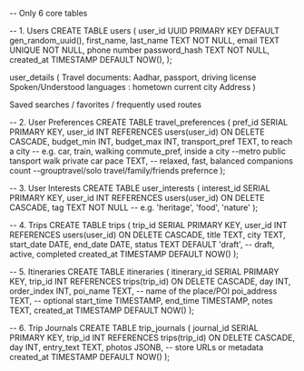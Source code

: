 -- Only 6 core tables

-- 1. Users
CREATE TABLE users (
  user_id UUID PRIMARY KEY DEFAULT gen_random_uuid(),
    first_name, 
    last_name TEXT NOT NULL,
    email TEXT UNIQUE NOT NULL,
    phone number 
    password_hash TEXT NOT NULL,
    created_at TIMESTAMP DEFAULT NOW(),
);

user_details (
    Travel documents: Aadhar, passport, driving license
    Spoken/Understood languages : 
    hometown
    current city
    Address
)

Saved searches / favorites / frequently used routes

-- 2. User Preferences
CREATE TABLE travel_preferences (
    pref_id SERIAL PRIMARY KEY,
    user_id INT REFERENCES users(user_id) ON DELETE CASCADE,
    budget_min INT,
    budget_max INT,
    transport_pref TEXT, to reach a city      -- e.g. car, train, walking
    commute_pref, inside a city --metro public tansport walk private car
    pace TEXT,                 -- relaxed, fast, balanced
    companions count  --grouptravel/solo travel/family/friends prefernce
);

-- 3. User Interests
CREATE TABLE user_interests (
    interest_id SERIAL PRIMARY KEY,
    user_id INT REFERENCES users(user_id) ON DELETE CASCADE,
    tag TEXT NOT NULL           -- e.g. 'heritage', 'food', 'nature'
);

-- 4. Trips
CREATE TABLE trips (
    trip_id SERIAL PRIMARY KEY,
    user_id INT REFERENCES users(user_id) ON DELETE CASCADE,
    title TEXT,
    city TEXT,
    start_date DATE,
    end_date DATE,
    status TEXT DEFAULT 'draft',   -- draft, active, completed
    created_at TIMESTAMP DEFAULT NOW()
);

-- 5. Itineraries
CREATE TABLE itineraries (
    itinerary_id SERIAL PRIMARY KEY,
    trip_id INT REFERENCES trips(trip_id) ON DELETE CASCADE,
    day INT,
    order_index INT,
    poi_name TEXT,               -- name of the place/POI
    poi_address TEXT,            -- optional
    start_time TIMESTAMP,
    end_time TIMESTAMP,
    notes TEXT,
    created_at TIMESTAMP DEFAULT NOW()
);

-- 6. Trip Journals
CREATE TABLE trip_journals (
    journal_id SERIAL PRIMARY KEY,
    trip_id INT REFERENCES trips(trip_id) ON DELETE CASCADE,
    day INT,
    entry_text TEXT,
    photos JSONB,                 -- store URLs or metadata
    created_at TIMESTAMP DEFAULT NOW()
);
